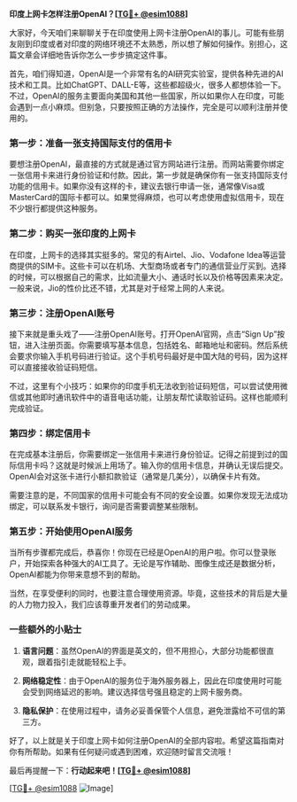 **印度上网卡怎样注册OpenAI？[[TG💪+ @esim1088](https://t.me/s/esim1088)]**

大家好，今天咱们来聊聊关于在印度使用上网卡注册OpenAI的事儿。可能有些朋友刚到印度或者对印度的网络环境还不太熟悉，所以想了解如何操作。别担心，这篇文章会详细地告诉你怎么一步步搞定这件事。

首先，咱们得知道，OpenAI是一个非常有名的AI研究实验室，提供各种先进的AI技术和工具。比如ChatGPT、DALL-E等，这些都超级火，很多人都想体验一下。不过，OpenAI的服务主要面向美国和其他一些国家，所以如果你人在印度，可能会遇到一点小麻烦。但别急，只要按照正确的方法操作，完全是可以顺利注册并使用的。

### **第一步：准备一张支持国际支付的信用卡**

要想注册OpenAI，最直接的方式就是通过官方网站进行注册。而网站需要你绑定一张信用卡来进行身份验证和付款。因此，第一步就是确保你有一张支持国际支付功能的信用卡。如果你没有这样的卡，建议去银行申请一张，通常像Visa或MasterCard的国际卡都可以。如果觉得麻烦，也可以考虑使用虚拟信用卡，现在不少银行都提供这种服务。

### **第二步：购买一张印度的上网卡**

在印度，上网卡的选择其实挺多的。常见的有Airtel、Jio、Vodafone Idea等运营商提供的SIM卡。这些卡可以在机场、大型商场或者专门的通信营业厅买到。选择的时候，可以根据自己的需求，比如流量大小、通话时长以及价格等因素来决定。一般来说，Jio的性价比还不错，尤其是对于经常上网的人来说。

### **第三步：注册OpenAI账号**

接下来就是重头戏了——注册OpenAI账号。打开OpenAI官网，点击“Sign Up”按钮，进入注册页面。你需要填写基本信息，包括姓名、邮箱地址和密码。然后系统会要求你输入手机号码进行验证。这个手机号码最好是中国大陆的号码，因为这样可以直接接收验证码短信。

不过，这里有个小技巧：如果你的印度手机无法收到验证码短信，可以尝试使用微信或其他即时通讯软件中的语音电话功能，让朋友帮忙读取验证码。这样也能顺利完成验证。

### **第四步：绑定信用卡**

在完成基本注册后，你需要绑定一张信用卡来进行身份验证。记得之前提到过的国际信用卡吗？这就是时候派上用场了。输入你的信用卡信息，并确认无误后提交。OpenAI会对这张卡进行小额扣款验证（通常是几美分），以确保卡片有效。

需要注意的是，不同国家的信用卡可能会有不同的安全设置。如果你发现无法成功绑定，可以联系发卡银行，询问是否需要调整某些限制。

### **第五步：开始使用OpenAI服务**

当所有步骤都完成后，恭喜你！你现在已经是OpenAI的用户啦。你可以登录账户，开始探索各种强大的AI工具了。无论是写作辅助、图像生成还是数据分析，OpenAI都能为你带来意想不到的帮助。

当然，在享受便利的同时，也要注意合理使用资源。毕竟，这些技术的背后是大量的人力物力投入，我们应该尊重开发者们的劳动成果。

### **一些额外的小贴士**

1. **语言问题**：虽然OpenAI的界面是英文的，但不用担心，大部分功能都很直观，跟着指引走就能轻松上手。
   
2. **网络稳定性**：由于OpenAI的服务位于海外服务器上，因此在印度使用时可能会受到网络延迟的影响。建议选择信号强且稳定的上网卡服务商。

3. **隐私保护**：在使用过程中，请务必妥善保管个人信息，避免泄露给不可信的第三方。

好了，以上就是关于印度上网卡如何注册OpenAI的全部内容啦。希望这篇指南对你有所帮助。如果有任何疑问或遇到困难，欢迎随时留言交流哦！

最后再提醒一下：**行动起来吧！[[TG💪+ @esim1088](https://t.me/s/esim1088)]**

[[TG💪+ @esim1088](https://t.me/s/esim1088) ![Image](https://i.postimg.cc/4NQfJmqS/Snipaste-2025-05-13-00-14-12.png)]